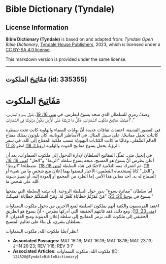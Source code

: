 # Bible Dictionary (Tyndale)

## License Information

**Bible Dictionary (Tyndale)** is based on and adapted from: _Tyndale Open Bible Dictionary_, [Tyndale House Publishers](https://tyndaleopenresources.com/), 2023, which is licensed under a [CC BY-SA 4.0 license](https://creativecommons.org/licenses/by-sa/4.0/legalcode.en).

This markdown version is provided under the same license.



--------------------------------

## مَفَاتِيحَ الملكوت (id: 335355)

مَفَاتِيحَ الملكوت
==================

وصفٌ رمزي للسلطان الذي منحه يسوع لبطرس. في [متى 16: 19](https://ref.ly/Matt16:19)، يقول يسوع لبطرس، "أُعْطِيكَ مَفَاتِيحَ مَلَكُوتِ ٱلسَّمَاوَاتِ، فَكُلُّ مَا تَرْبِطُهُ عَلَى ٱلْأَرْضِ يَكُونُ مَرْبُوطًا فِي ٱلسَّمَاوَاتِ."

في العصور القديمة، اعتقدت ثقافات عديدة أنَّ بوابات السماء والهاوية كانت تحت سيطرة كائنات تحمل مفاتيحًا. على سبيل المثال، في الأساطير اليونانية، كان بلوتون يمتلك مفتاح العالم السُّفلي. وغالبًا ما كانت الكتابات اليهوديّة تنسب ملكية المفتاح إلى الله. في سفر الرؤيا، يحمل يسوع مفاتيح الموت والهاوية ([رؤيا 1: 18؛](https://ref.ly/Rev1:18) انظر [3: 7](https://ref.ly/Rev3:7)).

في إنجيل متى، تمثِّل المفاتيح السلطان لإدارة الدخول إلى ملكوت السماوات. بعد أن أعلن بطرس أنَّ يسوع هو المسيح، منحه يسوع سلطة "الربط" و"الحل" ([متى 16: 16،](https://ref.ly/Matt16:16) [19](https://ref.ly/Matt16:19)). ثم اشترك معه التلاميذ لاحقًا في هذه السلطة ([متى 18: 18](https://ref.ly/Matt18:18)). مصطلحا "الربط" و"الحل" كانا يُستخدماه المُعلمين\-الأحبار ليصفوا بهما إعلان منع شخصٍ ما من شيء أو السماح له به. أحد معاني هذا الأمر، إما الطرد من المجمع أو إلعودة إليه، أو تمييز دينونة الله على شخص ما.

أما سلطان "مفاتيح يسوع" يدور حول السلطة الروحية. إنه يشبه السلطة التي يمنحها يسوع في [يوحنا 20: 23](https://ref.ly/John20:23): "مَنْ غَفَرْتُمْ خَطَايَاهُ تُغْفَرُ لَهُ، وَمَنْ أَمْسَكْتُمْ خَطَايَاهُ أُمْسِكَتْ."

اعتقد الفريسيون والكتبة أنهم يملكون السلطة لمنع الآخرين من دخول ملكوت السماوات ([متى 23: 13](https://ref.ly/Matt23:13)). ومع ذلك، فقد فاتتهم الحقيقة التي أدركها بطرس \- أنَّ يسوع هو الطريق الحقيقي إلى ملكوت الله. ترمز المفاتيح إلى سلطة إعلان الدينونة ومنح الغفران، لا بسلطان بشري، بل بناءً على تعاليم المسيح.

*انظر أيضًا* ملكوت الله، ملكوت السماوات.

* **Associated Passages:** MAT 16:16; MAT 16:19; MAT 18:18; MAT 23:13; JHN 20:23; REV 1:18; REV 3:7
* **Associated Articles:** ملكوت الله، ملكوت السماوات (ID: `124528@TyndaleBibleDictionary`)

